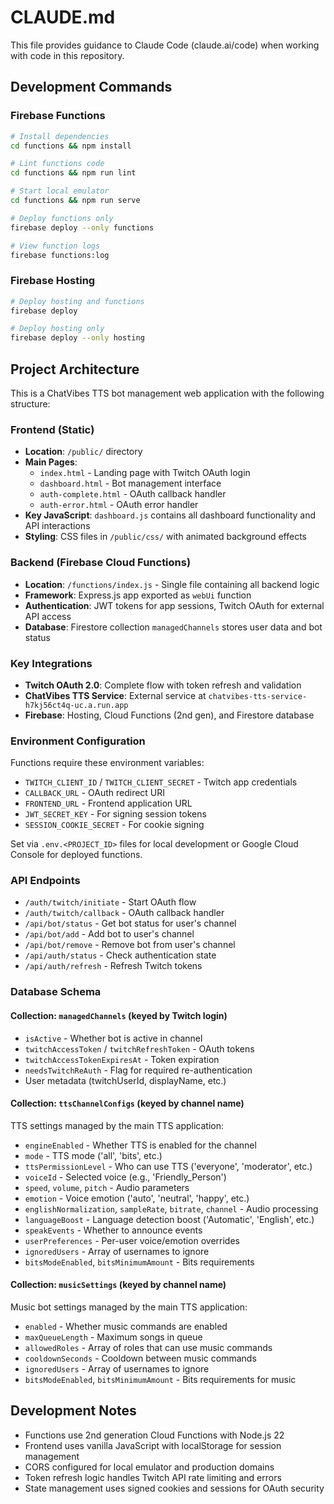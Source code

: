 # CLAUDE.md

This file provides guidance to Claude Code (claude.ai/code) when working with code in this repository.

## Development Commands

### Firebase Functions
```bash
# Install dependencies
cd functions && npm install

# Lint functions code
cd functions && npm run lint

# Start local emulator
cd functions && npm run serve

# Deploy functions only
firebase deploy --only functions

# View function logs
firebase functions:log
```

### Firebase Hosting
```bash
# Deploy hosting and functions
firebase deploy

# Deploy hosting only
firebase deploy --only hosting
```

## Project Architecture

This is a ChatVibes TTS bot management web application with the following structure:

### Frontend (Static)
- **Location**: `/public/` directory
- **Main Pages**: 
  - `index.html` - Landing page with Twitch OAuth login
  - `dashboard.html` - Bot management interface 
  - `auth-complete.html` - OAuth callback handler
  - `auth-error.html` - OAuth error handler
- **Key JavaScript**: `dashboard.js` contains all dashboard functionality and API interactions
- **Styling**: CSS files in `/public/css/` with animated background effects

### Backend (Firebase Cloud Functions)
- **Location**: `/functions/index.js` - Single file containing all backend logic
- **Framework**: Express.js app exported as `webUi` function
- **Authentication**: JWT tokens for app sessions, Twitch OAuth for external API access
- **Database**: Firestore collection `managedChannels` stores user data and bot status

### Key Integrations
- **Twitch OAuth 2.0**: Complete flow with token refresh and validation
- **ChatVibes TTS Service**: External service at `chatvibes-tts-service-h7kj56ct4q-uc.a.run.app`
- **Firebase**: Hosting, Cloud Functions (2nd gen), and Firestore database

### Environment Configuration
Functions require these environment variables:
- `TWITCH_CLIENT_ID` / `TWITCH_CLIENT_SECRET` - Twitch app credentials
- `CALLBACK_URL` - OAuth redirect URI 
- `FRONTEND_URL` - Frontend application URL
- `JWT_SECRET_KEY` - For signing session tokens
- `SESSION_COOKIE_SECRET` - For cookie signing

Set via `.env.<PROJECT_ID>` files for local development or Google Cloud Console for deployed functions.

### API Endpoints
- `/auth/twitch/initiate` - Start OAuth flow
- `/auth/twitch/callback` - OAuth callback handler  
- `/api/bot/status` - Get bot status for user's channel
- `/api/bot/add` - Add bot to user's channel
- `/api/bot/remove` - Remove bot from user's channel
- `/api/auth/status` - Check authentication state
- `/api/auth/refresh` - Refresh Twitch tokens

### Database Schema

#### Collection: `managedChannels` (keyed by Twitch login)
- `isActive` - Whether bot is active in channel
- `twitchAccessToken` / `twitchRefreshToken` - OAuth tokens
- `twitchAccessTokenExpiresAt` - Token expiration
- `needsTwitchReAuth` - Flag for required re-authentication
- User metadata (twitchUserId, displayName, etc.)

#### Collection: `ttsChannelConfigs` (keyed by channel name)
TTS settings managed by the main TTS application:
- `engineEnabled` - Whether TTS is enabled for the channel
- `mode` - TTS mode ('all', 'bits', etc.)
- `ttsPermissionLevel` - Who can use TTS ('everyone', 'moderator', etc.)
- `voiceId` - Selected voice (e.g., 'Friendly_Person')
- `speed`, `volume`, `pitch` - Audio parameters
- `emotion` - Voice emotion ('auto', 'neutral', 'happy', etc.)
- `englishNormalization`, `sampleRate`, `bitrate`, `channel` - Audio processing
- `languageBoost` - Language detection boost ('Automatic', 'English', etc.)
- `speakEvents` - Whether to announce events
- `userPreferences` - Per-user voice/emotion overrides
- `ignoredUsers` - Array of usernames to ignore
- `bitsModeEnabled`, `bitsMinimumAmount` - Bits requirements

#### Collection: `musicSettings` (keyed by channel name)
Music bot settings managed by the main TTS application:
- `enabled` - Whether music commands are enabled
- `maxQueueLength` - Maximum songs in queue
- `allowedRoles` - Array of roles that can use music commands
- `cooldownSeconds` - Cooldown between music commands
- `ignoredUsers` - Array of usernames to ignore
- `bitsModeEnabled`, `bitsMinimumAmount` - Bits requirements for music

## Development Notes

- Functions use 2nd generation Cloud Functions with Node.js 22
- Frontend uses vanilla JavaScript with localStorage for session management
- CORS configured for local emulator and production domains
- Token refresh logic handles Twitch API rate limiting and errors
- State management uses signed cookies and sessions for OAuth security